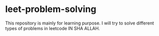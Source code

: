 # leet-problem-solving
This repository is mainly for learning purpose. I will try to solve different types of problems in leetcode IN SHA ALLAH. 
